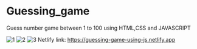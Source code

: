 # Guessing_game
Guess number game between 1 to 100 using HTML,CSS and JAVASCRIPT

![1](https://user-images.githubusercontent.com/83516020/156896017-1816d382-060a-429e-8cd6-d22c54e911cd.png)
![2](https://user-images.githubusercontent.com/83516020/156896581-77be8ae5-c1ec-4903-9a36-ccbba967a519.png)
![3](https://user-images.githubusercontent.com/83516020/156896604-e2927f65-2dc5-476a-8941-8fa566b528c6.png)
Netlify link:
https://guessing-game-using-js.netlify.app
